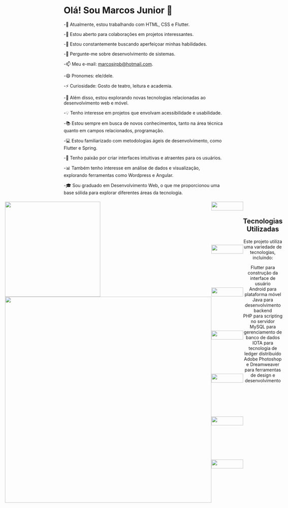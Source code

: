 # Olá! Sou Marcos Junior 👋

-🔭 Atualmente, estou trabalhando com HTML, CSS e Flutter.

-👯 Estou aberto para colaborações em projetos interessantes.

-🤔 Estou constantemente buscando aperfeiçoar minhas habilidades.

-💬 Pergunte-me sobre desenvolvimento de sistemas.

-📫 Meu e-mail: marcosjrpb@hotmail.com.

-😄 Pronomes: ele/dele.

-⚡ Curiosidade: Gosto de teatro, leitura e academia.

-🚀 Além disso, estou explorando novas tecnologias relacionadas ao desenvolvimento web e móvel.

-💡 Tenho interesse em projetos que envolvam acessibilidade e usabilidade.

-📚 Estou sempre em busca de novos conhecimentos, tanto na área técnica quanto em campos relacionados, programação.

-💻 Estou familiarizado com metodologias ágeis de desenvolvimento, como Flutter e Spring.

-🎨 Tenho paixão por criar interfaces intuitivas e atraentes para os usuários.

-📊 Também tenho interesse em análise de dados e visualização, explorando ferramentas como Wordpress e Angular.

-🎓 Sou graduado em Desenvolvimento Web, o que me proporcionou uma base sólida para explorar diferentes áreas da tecnologia.


<div align="center">
  <div style="margin-top: 20px; display: flex; justify-content: center;">
    <div style="display: flex; flex-direction: column;">       
      <img src="https://github-readme-stats.vercel.app/api/top-langs/?username=marcosjrpb&theme=dracula&includ_all_comits-true" style="width:300px;">
      <img src="https://github-readme-stats.vercel.app/api?username=marcosjrpb&theme=blue-green" style="width:650px;">
    </div>
    <div style="display: flex; flex-wrap: wrap; justify-content: center;">
    <img src="https://img.shields.io/badge/Flutter-02569B?style=for-the-badge&logo=flutter&logoColor=white" width="100" height="28"/>
    <img src="https://img.shields.io/badge/Android-3DDC84?style=for-the-badge&logo=android&logoColor=white" width="100" height="28"/>
    <img src="https://img.shields.io/badge/Java-ED8B00?style=for-the-badge&logo=openjdk&logoColor=white" width="100" height="28"/>
    <img src="https://img.shields.io/badge/PHP-777BB4?style=for-the-badge&logo=php&logoColor=white" width="100" height="28"/>
    <img src="https://img.shields.io/badge/MySQL-00000F?style=for-the-badge&logo=mysql&logoColor=white" width="100" height="28"/> 
    <img src="https://img.shields.io/badge/iota-131F37?style=for-the-badge&logo=iota&logoColor=white" width="100" height="28"/>  
    <img src="https://aleen42.github.io/badges/src/photoshop.svg" width="100" height="28"/>

  </div>
 
  <div align="center" style="margin-top: 20px;">
    <h2> Tecnologias Utilizadas </h2>
    <p> Este projeto utiliza uma variedade de tecnologias, incluindo:</p>
    <ul style="list-style-type: none; padding: 0;">
      <li>Flutter para construção da interface de usuário</li>
      <li>Android para plataforma móvel</li>
      <li>Java para desenvolvimento backend</li>
      <li>PHP para scripting no servidor</li>
      <li>MySQL para gerenciamento de banco de dados</li>
      <li>IOTA para tecnologia de ledger distribuído</li>
      <li>Adobe Photoshop e Dreamweaver para ferramentas de design e desenvolvimento</li>
    </ul>
  </div>
</div>

</div>

